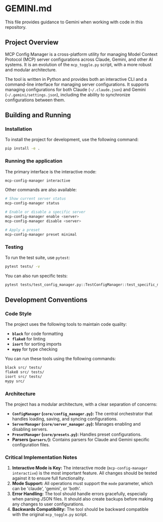 # GEMINI.md

This file provides guidance to Gemini when working with code in this repository.

## Project Overview

MCP Config Manager is a cross-platform utility for managing Model Context Protocol (MCP) server configurations across Claude, Gemini, and other AI systems. It is an evolution of the `mcp_toggle.py` script, with a more robust and modular architecture.

The tool is written in Python and provides both an interactive CLI and a command-line interface for managing server configurations. It supports managing configurations for both Claude (`~/.claude.json`) and Gemini (`~/.gemini/settings.json`), including the ability to synchronize configurations between them.

## Building and Running

### Installation

To install the project for development, use the following command:

```bash
pip install -e .
```

### Running the application

The primary interface is the interactive mode:

```bash
mcp-config-manager interactive
```

Other commands are also available:

```bash
# Show current server status
mcp-config-manager status

# Enable or disable a specific server
mcp-config-manager enable <server>
mcp-config-manager disable <server>

# Apply a preset
mcp-config-manager preset minimal
```

### Testing

To run the test suite, use `pytest`:

```bash
pytest tests/ -v
```

You can also run specific tests:

```bash
pytest tests/test_config_manager.py::TestConfigManager::test_specific_method
```

## Development Conventions

### Code Style

The project uses the following tools to maintain code quality:

*   **`black`** for code formatting
*   **`flake8`** for linting
*   **`isort`** for sorting imports
*   **`mypy`** for type checking

You can run these tools using the following commands:

```bash
black src/ tests/
flake8 src/ tests/
isort src/ tests/
mypy src/
```

### Architecture

The project has a modular architecture, with a clear separation of concerns:

*   **`ConfigManager` (`core/config_manager.py`):** The central orchestrator that handles loading, saving, and syncing configurations.
*   **`ServerManager` (`core/server_manager.py`):** Manages enabling and disabling servers.
*   **`PresetManager` (`core/presets.py`):** Handles preset configurations.
*   **Parsers (`parsers/`):** Contains parsers for Claude and Gemini specific configuration files.

### Critical Implementation Notes

1.  **Interactive Mode is Key:** The interactive mode (`mcp-config-manager interactive`) is the most important feature. All changes should be tested against it to ensure full functionality.
2.  **Mode Support:** All operations must support the `mode` parameter, which can be 'claude', 'gemini', or 'both'.
3.  **Error Handling:** The tool should handle errors gracefully, especially when parsing JSON files. It should also create backups before making any changes to user configurations.
4.  **Backwards Compatibility:** The tool should be backward compatible with the original `mcp_toggle.py` script.
